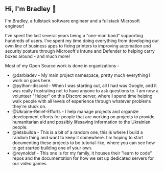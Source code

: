 ## Hi, I'm Bradley 👋

I'm Bradley, a fullstack software engineer and a fullstack Microsoft engineer!

I've spent the last several years being a "one-man band" supporting hundreds of users. I've spent my time doing
everything from developing our own line of business apps to fixing printers to improving automation and security posture
through Microsoft's Intune and Defender to helping carry boxes around - and much more!

Most of my Open Source work is done in organizations -

- @darbiadev - My main project namespace, pretty much everything I work on goes here.
- @python-discord - When I was starting out, all I had was Google, and it was really frustrating not to have anyone to
  ask questions to. I am now a volunteer "Helper" on this Discord server, where I spend time helping walk people with
  all levels of experience through whatever problems they're stuck on.
- @Ukraine-Relief-Efforts - I help manage projects and organize development efforts for people that are working on
  projects to provide humanitarian aid and possibly lifesaving information to the Ukrainian people.
- @letsbuilda - This is a bit of a random one, this is where I build a random thing and want to keep it somewhere. I'm
  hoping to start documenting these projects to be tutorial-like, where you can see how to get started building one of
  your own.
- @reynoldsf - This one is for my family, it houses their "learn to code" repos and the documentation for how we set up
  dedicated servers for our video games.
